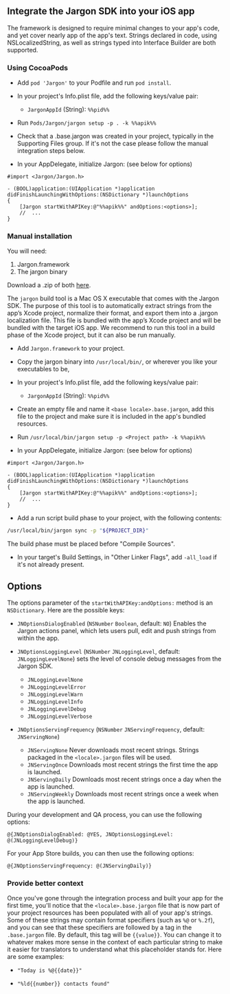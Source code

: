 ## Integrate the Jargon SDK into your iOS app

The framework is designed to require minimal changes to your app's code, and yet cover nearly app of the app's text. Strings declared in code, using NSLocalizedString, as well as strings typed into Interface Builder are both supported.

### Using CocoaPods

* Add `pod 'Jargon'` to your Podfile and run `pod install`.

* In your project's Info.plist file, add the following keys/value pair: 
    * `JargonAppId` (String): `%%pid%%`

* Run `Pods/Jargon/jargon setup -p . -k %%apik%%`

* Check that a <locale>.base.jargon was created in your project, typically in the Supporting Files group. If it's not the case please follow the manual integration steps below.

* In your AppDelegate, initialize Jargon: (see below for options)

```objc
#import <Jargon/Jargon.h>

- (BOOL)application:(UIApplication *)application didFinishLaunchingWithOptions:(NSDictionary *)launchOptions 
{   
    [Jargon startWithAPIKey:@"%%apik%%" andOptions:<options>];
    //  ...
}
```

### Manual installation

You will need:

1. Jargon.framework
2. The jargon binary


Download a .zip of both [here](https://github.com/colatris/jargon-ios-sdk/archive/master.zip).


The `jargon` build tool is a Mac OS X executable that comes with the Jargon SDK. The purpose of this tool is to automatically extract strings from the app’s Xcode project, normalize their format, and export them into a .jargon localization file. This file is bundled with the app’s Xcode project and will be bundled with the target iOS app. We recommend to run this tool in a build phase of the Xcode project, but it can also be run manually.


* Add `Jargon.framework` to your project.

* Copy the jargon binary into `/usr/local/bin/`, or wherever you like your executables to be, 

* In your project's Info.plist file, add the following keys/value pair: 
    * `JargonAppId` (String): `%%pid%%`

* Create an empty file and name it `<base locale>.base.jargon`, add this file to the project and make sure it is included in the app's bundled resources.

* Run `/usr/local/bin/jargon setup -p <Project path> -k %%apik%%`

* In your AppDelegate, initialize Jargon: (see below for options)

```objc
#import <Jargon/Jargon.h>

- (BOOL)application:(UIApplication *)application didFinishLaunchingWithOptions:(NSDictionary *)launchOptions 
{   
    [Jargon startWithAPIKey:@"%%apik%%" andOptions:<options>];
    //  ...
}
```
   
* Add a run script build phase to your project, with the following contents:

```bash
/usr/local/bin/jargon sync -p "${PROJECT_DIR}"
```

The build phase must be placed before "Compile Sources".


* In your target's Build Settings, in "Other Linker Flags", add `-all_load` if it's not already present.


## Options

The options parameter of the `startWithAPIKey:andOptions:` method is an `NSDictionary`. Here are the possible keys:

* `JNOptionsDialogEnabled` (`NSNumber` `Boolean`, default: `NO`) Enables the Jargon actions panel, which lets users pull, edit and push strings from within the app.

* `JNOptionsLoggingLevel` (`NSNumber` `JNLoggingLevel`, default: `JNLoggingLevelNone`) sets the level of console debug messages from the Jargon SDK.

    * `JNLoggingLevelNone`
    * `JNLoggingLevelError`
    * `JNLoggingLevelWarn`
    * `JNLoggingLevelInfo`
    * `JNLoggingLevelDebug`
    * `JNLoggingLevelVerbose`

* `JNOptionsServingFrequency` (`NSNumber` `JNServingFrequency`, default: `JNServingNone`)
    * `JNServingNone` Never downloads most recent strings. Strings packaged in the `<locale>.jargon` files will be used.
    * `JNServingOnce` Downloads most recent strings the first time the app is launched.
    * `JNServingDaily` Downloads most recent strings once a day when the app is launched.
    * `JNServingWeekly` Downloads most recent strings once a week when the app is launched.


During your development and QA process, you can use the following options:

```objc
@{JNOptionsDialogEnabled: @YES, JNOptionsLoggingLevel: @(JNLoggingLevelDebug)}
```

For your App Store builds, you can then use the following options:

```objc
@{JNOptionsServingFrequency: @(JNServingDaily)}
```


### Provide better context

Once you've gone through the integration process and built your app for the first time, you'll notice that the `<locale>.base.jargon` file that is now part of your project resources has been populated with all of your app's strings. Some of these strings may contain format specifiers (such as `%@` or `%.2f`), and you can see that these specifiers are followed by a tag in the `.base.jargon` file. By default, this tag will be `{{value}}`. You can change it to whatever makes more sense in the context of each particular string to make it easier for translators to understand what this placeholder stands for. Here are some examples:
    
* `"Today is %@{{date}}"`

* `"%ld{{number}} contacts found"`


